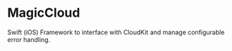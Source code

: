 # MagicCloud
Swift (iOS) Framework to interface with CloudKit and manage configurable error handling.
